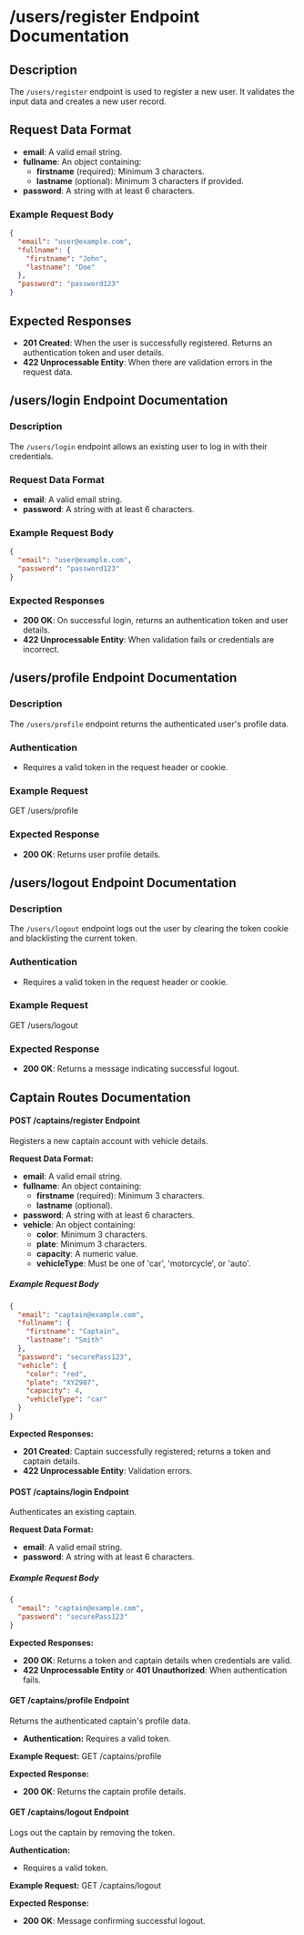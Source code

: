 # /users/register Endpoint Documentation

## Description
The `/users/register` endpoint is used to register a new user. It validates the input data and creates a new user record.

## Request Data Format
- **email**: A valid email string.
- **fullname**: An object containing:
  - **firstname** (required): Minimum 3 characters.
  - **lastname** (optional): Minimum 3 characters if provided.
- **password**: A string with at least 6 characters.

### Example Request Body
```json
{
  "email": "user@example.com",
  "fullname": {
    "firstname": "John",
    "lastname": "Doe"
  },
  "password": "password123"
}
```

## Expected Responses
- **201 Created**: When the user is successfully registered. Returns an authentication token and user details.
- **422 Unprocessable Entity**: When there are validation errors in the request data.

## /users/login Endpoint Documentation

### Description
The `/users/login` endpoint allows an existing user to log in with their credentials.

### Request Data Format
- **email**: A valid email string.
- **password**: A string with at least 6 characters.

### Example Request Body
```json
{
  "email": "user@example.com",
  "password": "password123"
}
```

### Expected Responses
- **200 OK**: On successful login, returns an authentication token and user details.
- **422 Unprocessable Entity**: When validation fails or credentials are incorrect.

## /users/profile Endpoint Documentation

### Description
The `/users/profile` endpoint returns the authenticated user's profile data.

### Authentication
- Requires a valid token in the request header or cookie.

### Example Request
GET /users/profile

### Expected Response
- **200 OK**: Returns user profile details.

## /users/logout Endpoint Documentation

### Description
The `/users/logout` endpoint logs out the user by clearing the token cookie and blacklisting the current token.

### Authentication
- Requires a valid token in the request header or cookie.

### Example Request
GET /users/logout

### Expected Response
- **200 OK**: Returns a message indicating successful logout.

## Captain Routes Documentation

#### POST /captains/register Endpoint

Registers a new captain account with vehicle details.

**Request Data Format:**
- **email**: A valid email string.
- **fullname**: An object containing:
  - **firstname** (required): Minimum 3 characters.
  - **lastname** (optional).
- **password**: A string with at least 6 characters.
- **vehicle**: An object containing:
  - **color**: Minimum 3 characters.
  - **plate**: Minimum 3 characters.
  - **capacity**: A numeric value.
  - **vehicleType**: Must be one of 'car', 'motorcycle', or 'auto'.

##### Example Request Body
```json
{
  "email": "captain@example.com",
  "fullname": {
    "firstname": "Captain",
    "lastname": "Smith"
  },
  "password": "securePass123",
  "vehicle": {
    "color": "red",
    "plate": "XYZ987",
    "capacity": 4,
    "vehicleType": "car"
  }
}
```

**Expected Responses:**
- **201 Created**: Captain successfully registered; returns a token and captain details.
- **422 Unprocessable Entity**: Validation errors.

#### POST /captains/login Endpoint

Authenticates an existing captain.

**Request Data Format:**
- **email**: A valid email string.
- **password**: A string with at least 6 characters.

##### Example Request Body
```json
{
  "email": "captain@example.com",
  "password": "securePass123"
}
```

**Expected Responses:**
- **200 OK**: Returns a token and captain details when credentials are valid.
- **422 Unprocessable Entity** or **401 Unauthorized**: When authentication fails.

#### GET /captains/profile Endpoint

Returns the authenticated captain's profile data.
- **Authentication:** Requires a valid token.

**Example Request:**
GET /captains/profile

**Expected Response:**
- **200 OK**: Returns the captain profile details.

#### GET /captains/logout Endpoint

Logs out the captain by removing the token.

**Authentication:**
- Requires a valid token.

**Example Request:**
GET /captains/logout

**Expected Response:**
- **200 OK**: Message confirming successful logout.
